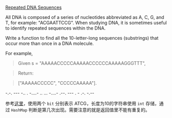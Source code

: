 [Repeated DNA Sequences](https://leetcode.com/problems/repeated-dna-sequences/)

All DNA is composed of a series of nucleotides abbreviated as A, C, G, and T, for example: "ACGAATTCCG". When studying DNA, it is sometimes useful to identify repeated sequences within the DNA.

Write a function to find all the 10-letter-long sequences (substrings) that occur more than once in a DNA molecule.

For example,

> Given s = "AAAAACCCCCAAAAACCCCCCAAAAAGGGTTT",

> Return:

> ["AAAAACCCCC", "CCCCCAAAAA"].

-.-. --- -.. . -....- .. ... -....- .--. --- . - .-. -.--

参考[这里](https://leetcode.com/discuss/24478/i-did-it-in-10-lines-of-c)，使用两个 `bit` 分别表示 ATCG，长度为10的字符串使用 `int` 存储，通过 `HashMap` 判断是第几次出现。需要注意的就是返回值里不能有重复的。